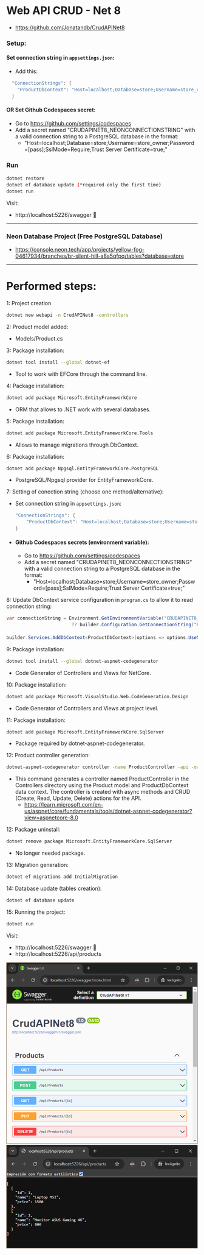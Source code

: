 # Web API CRUD - Net 8
- https://github.com/Jonatandb/CrudAPINet8

### Setup:

#### Set connection string in `appsettings.json`:
 - Add this:
```csharp
  "ConnectionStrings": {
    "ProductDbContext": "Host=localhost;Database=store;Username=store_owner;Password=[pass];SslMode=Require;Trust Server Certificate=true;"
  }
```
#### OR Set Github Codespaces secret:
- Go to https://github.com/settings/codespaces
- Add a secret named "CRUDAPINET8_NEONCONNECTIONSTRING" with a valid connection string to a PostgreSQL database in the format:
   - "Host=localhost;Database=store;Username=store_owner;Password=[pass];SslMode=Require;Trust Server Certificate=true;"


### Run

```bash
dotnet restore
dotnet ef database update (*required only the first time)
dotnet run
```
Visit:
- http://localhost:5226/swagger 🎉


---

### Neon Database Project (Free PostgreSQL Database)
- https://console.neon.tech/app/projects/yellow-fog-04617934/branches/br-silent-hill-a8a5qfpq/tables?database=store

---

# Performed steps:
1: Project creation
```bash
dotnet new webapi -n CrudAPINet8 -controllers
```

2: Product model added:
- Models/Product.cs

3: Package installation:
```bash
dotnet tool install --global dotnet-ef
```
  - Tool to work with EFCore through the command line.

4: Package installation:
```bash
dotnet add package Microsoft.EntityFrameworkCore
```
  - ORM that allows to .NET work with several databases.

5: Package installation:
```bash
dotnet add package Microsoft.EntityFrameworkCore.Tools
```
  - Allows to manage migrations through DbContext.

6: Package installation:
```bash
dotnet add package Npgsql.EntityFrameworkCore.PostgreSQL
```
  - PostgreSQL/Npgsql provider for EntityFrameworkCore.

7: Setting of conection string (choose one method/alternative):
  - Set connection string in `appsettings.json`:
    ```csharp
    "ConnectionStrings": {
        "ProductDbContext": "Host=localhost;Database=store;Username=store_owner;Password=[pass];SslMode=Require;Trust Server Certificate=true;"
    }
    ```
 - #### Github Codespaces secrets (environment variable):
    - Go to https://github.com/settings/codespaces
    - Add a secret named "CRUDAPINET8_NEONCONNECTIONSTRING" with a valid connection string to a PostgreSQL database in the format:
      - "Host=localhost;Database=store;Username=store_owner;Password=[pass];SslMode=Require;Trust Server Certificate=true;"

8: Update DbContext service configuration in `program.cs` to allow it to read connection string:
```csharp
var connectionString = Environment.GetEnvironmentVariable("CRUDAPINET8_NEONCONNECTIONSTRING")
                        ?? builder.Configuration.GetConnectionString("ProductDbContext");

builder.Services.AddDbContext<ProductDbContext>(options => options.UseNpgsql(connectionString ?? throw new InvalidOperationException("Connection string 'ProductDbContext' not found.")));
```

9: Package installation:
```bash
dotnet tool install --global dotnet-aspnet-codegenerator
```
  - Code Generator of Controllers and Views for NetCore.

10: Package installation:
```bash
dotnet add package Microsoft.VisualStudio.Web.CodeGeneration.Design
```
  - Code Generator of Controllers and Views at project level.

11: Package installation:
```bash
dotnet add package Microsoft.EntityFrameworkCore.SqlServer
```
  - Package required by dotnet-aspnet-codegenerator.

12: Product controller generation:
```bash
dotnet-aspnet-codegenerator controller -name ProductController -api -outDir Controllers --model Product --dataContext ProductDbContext -async -actions
```
 - This command generates a controller named ProductController in the Controllers directory using the Product model and ProductDbContext data context. The controller is created with async methods and CRUD (Create, Read, Update, Delete) actions for the API.
   - https://learn.microsoft.com/en-us/aspnet/core/fundamentals/tools/dotnet-aspnet-codegenerator?view=aspnetcore-8.0

12: Package uninstall:
```bash
dotnet remove package Microsoft.EntityFrameworkCore.SqlServer
```
  - No longer needed package.

13: Migration generation:
```bash
dotnet ef migrations add InitialMigration
```

14: Database update (tables creation):
```bash
dotnet ef database update
```

15: Running the project:
```bash
dotnet run
```
Visit:
- http://localhost:5226/swagger 🎉
- http://localhost:5226/api/products

![Swagger screenshot](Swagger_Screenshot.png)
![JSON response screenshot](JSON_response.png)